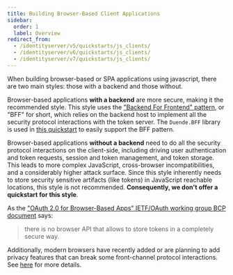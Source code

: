 ```yaml
---
title: Building Browser-Based Client Applications
sidebar:
  order: 1
  label: Overview
redirect_from:
  - /identityserver/v5/quickstarts/js_clients/
  - /identityserver/v6/quickstarts/js_clients/
  - /identityserver/v7/quickstarts/js_clients/
---
```



When building browser-based or SPA applications using javascript, there are two main styles: those
with a backend and those without.

Browser-based applications **with a backend** are more secure, making it the
recommended style. This style uses the ["Backend For Frontend"
pattern](https://blog.duendesoftware.com/posts/20210326_bff/), or "BFF" for
short, which relies on the backend host to implement all the security
protocol interactions with the token server. The `Duende.BFF` library is used in
[this quickstart](/identityserver/quickstarts/javascript-clients/js-with-backend/) to easily support the BFF pattern.

Browser-based applications **without a backend** need to do all the security
protocol interactions on the client-side, including driving user authentication
and token requests, session and token management, and token storage. This leads
to more complex JavaScript, cross-browser incompatibilities, and a considerably
higher attack surface. Since this style inherently needs to store security
sensitive artifacts (like tokens) in JavaScript reachable locations, this style
is not recommended. **Consequently, we don't offer a quickstart for this style**.

As the ["OAuth 2.0 for Browser-Based Apps" IETF/OAuth working group BCP
document](https://datatracker.ietf.org/doc/html/draft-ietf-oauth-browser-based-apps)
says:
>there is no browser API that allows to store tokens in a completely secure way. 

Additionally, modern browsers have recently added or are planning to add privacy
features that can break some front-channel protocol interactions. See 
[here](/bff/#3rd-party-cookies) 
for more details.

